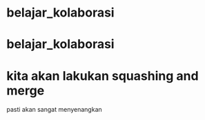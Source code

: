 # belajar_kolaborasi
# belajar_kolaborasi
# kita akan lakukan squashing and merge
pasti akan sangat menyenangkan 
